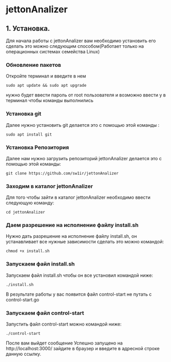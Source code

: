 # jettonAnalizer


## 1. Установка.
Для начала работы с jettonAnalizer вам необходимо установить его сделать это можно следующим способом(Работает только на операционных системах семейства Linux)
### Обновление пакетов
Откройте терминал и введите в нем
```
sudo apt update && sudo apt upgrade
```
нужно будет ввести пароль от root пользователя и возможно ввести y в терминал чтобы команды выполнились

### Установка git 
Далее нужно установить git делается это с помощью этой команды :
```
sudo apt install git
```
### Установка Репозитория
Далее нам нужно загрузить репозиторий jettonAnalizer делается это с помощью этой команды:
```
git clone https://github.com/sw1ir/jettonAnalizer
```
### Заходим в каталог jettonAnalizer
Для того чтобы зайти в каталог jettonAnalizer необходимо ввести следующую команду:
```
cd jettonAnalizer
```
### Даем разрешение на исполнение файлу install.sh
Нужно дать разрешение на исполнение файлу install.sh, он устанавливает все нужные зависимости сделать это можно командой:
```
chmod +x install.sh
```
### Запускаем файл install.sh
Запускаем файл install.sh чтобы он все установил командой ниже:
```
./install.sh
```
В результате работы у вас появится файл control-start не путать с control-start.go
### Запускаем файл control-start
Запустить файл control-start можно командой ниже:
```
./control-start 
```
После вам выйдет сообщение Успешно запущено на http://localhost:3000/ зайдите в браузер и введите в адресной строке данную ссылку.
